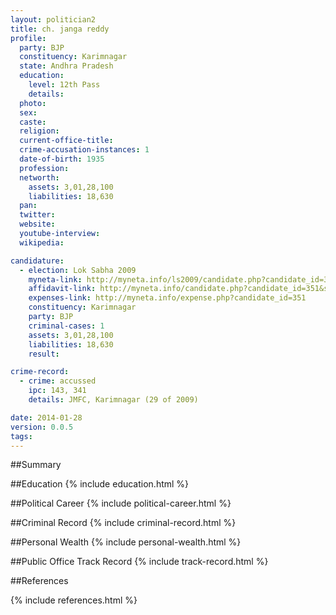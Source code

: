 ```yaml
---
layout: politician2
title: ch. janga reddy
profile: 
  party: BJP
  constituency: Karimnagar
  state: Andhra Pradesh
  education: 
    level: 12th Pass
    details: 
  photo: 
  sex: 
  caste: 
  religion: 
  current-office-title: 
  crime-accusation-instances: 1
  date-of-birth: 1935
  profession: 
  networth: 
    assets: 3,01,28,100
    liabilities: 18,630
  pan: 
  twitter: 
  website: 
  youtube-interview: 
  wikipedia: 

candidature: 
  - election: Lok Sabha 2009
    myneta-link: http://myneta.info/ls2009/candidate.php?candidate_id=351
    affidavit-link: http://myneta.info/candidate.php?candidate_id=351&scan=original
    expenses-link: http://myneta.info/expense.php?candidate_id=351
    constituency: Karimnagar 
    party: BJP
    criminal-cases: 1
    assets: 3,01,28,100
    liabilities: 18,630
    result:  

crime-record: 
  - crime: accussed
    ipc: 143, 341
    details: JMFC, Karimnagar (29 of 2009) 

date: 2014-01-28
version: 0.0.5
tags: 
---
```

##Summary


##Education
{% include education.html %}


##Political Career
{% include political-career.html %}


##Criminal Record
{% include criminal-record.html %}


##Personal Wealth
{% include personal-wealth.html %}


##Public Office Track Record
{% include track-record.html %}


##References


{% include references.html %}